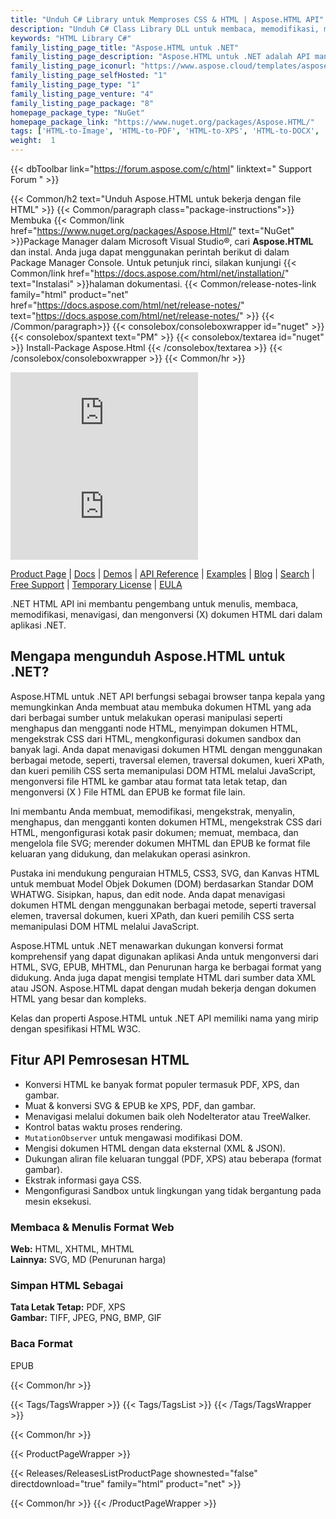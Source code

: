 ```yaml
---
title: "Unduh C# Library untuk Memproses CSS & HTML | Aspose.HTML API"
description: "Unduh C# Class Library DLL untuk membaca, memodifikasi, menavigasi & mengonversi XHTML, file HTML melalui .NET API di tempat. Mendukung penguraian HTML5, CSS3, SVG & HTML Canvas."
keywords: "HTML Library C#"
family_listing_page_title: "Aspose.HTML untuk .NET"
family_listing_page_description: "Aspose.HTML untuk .NET adalah API manipulasi HTML canggih yang memungkinkan Anda melakukan berbagai tugas manipulasi HTML secara langsung di dalam aplikasi .NET Anda."
family_listing_page_iconurl: "https://www.aspose.cloud/templates/aspose/App_Themes/V3/images/html/272x272/aspose_html-for-net.png"
family_listing_page_selfHosted: "1"
family_listing_page_type: "1"
family_listing_page_venture: "4"
family_listing_page_package: "8"
homepage_package_type: "NuGet"
homepage_package_link: "https://www.nuget.org/packages/Aspose.HTML/"
tags: ['HTML-to-Image', 'HTML-to-PDF', 'HTML-to-XPS', 'HTML-to-DOCX', 'HTML-to-MHTML', 'HTML-to-Markdown', 'HTML-to-MD', 'EPUB-to-Image', 'EPUB-to-PDF', 'EPUB-to-XPS', 'Markdown-to-HTML', 'MD-to-HTML', 'HTML-Converter', 'XHTML-to-PDF', 'MHTML-to-PDF', 'HTML-to-GIF', 'MHTML-to-JPG']
weight:  1
---
```


{{< dbToolbar link="https://forum.aspose.com/c/html" linktext=" Support Forum " >}}

{{< Common/h2 text="Unduh Aspose.HTML untuk bekerja dengan file HTML"  >}}
{{< Common/paragraph class="package-instructions">}}
Membuka
{{< Common/link href="https://www.nuget.org/packages/Aspose.Html/" text="NuGet"  >}}Package Manager dalam Microsoft Visual Studio®, cari <b>Aspose.HTML</b> dan instal. Anda juga dapat menggunakan perintah berikut di dalam Package Manager Console. Untuk petunjuk rinci, silakan kunjungi
{{< Common/link href="https://docs.aspose.com/html/net/installation/" text="Instalasi"  >}}halaman dokumentasi.
{{< Common/release-notes-link family="html" product="net" href="https://docs.aspose.com/html/net/release-notes/" text="https://docs.aspose.com/html/net/release-notes/"  >}}
{{< /Common/paragraph>}}
{{< consolebox/consoleboxwrapper id="nuget" >}}
       {{< consolebox/spantext text="PM" >}}
       {{< consolebox/textarea id="nuget" >}} Install-Package Aspose.Html {{< /consolebox/textarea >}}
{{< /consolebox/consoleboxwrapper >}}
{{< Common/hr >}}

![Nuget](https://img.shields.io/nuget/v/Aspose.Html) ![Nuget](https://img.shields.io/nuget/dt/Aspose.Html?label=nuget%20downloads)

[Product Page](https://products.aspose.com/html/net/) | [Docs](https://docs.aspose.com/html/net/) | [Demos](https://products.aspose.app/html/family) | [API Reference](https://reference.aspose.com/html/net/) | [Examples](https://github.com/aspose-html/Aspose.Html-for-.NET) | [Blog](https://blog.aspose.com/category/html/) | [Search](https://search.aspose.com/) | [Free Support](https://forum.aspose.com/c/html) | [Temporary License](https://purchase.aspose.com/temporary-license) | [EULA](https://about.aspose.com/legal/eula/)

.NET HTML API ini membantu pengembang untuk menulis, membaca, memodifikasi, menavigasi, dan mengonversi (X) dokumen HTML dari dalam aplikasi .NET.

## Mengapa mengunduh Aspose.HTML untuk .NET?

Aspose.HTML untuk .NET API berfungsi sebagai browser tanpa kepala yang memungkinkan Anda membuat atau membuka dokumen HTML yang ada dari berbagai sumber untuk melakukan operasi manipulasi seperti menghapus dan mengganti node HTML, menyimpan dokumen HTML, mengekstrak CSS dari HTML, mengkonfigurasi dokumen sandbox dan banyak lagi. Anda dapat menavigasi dokumen HTML dengan menggunakan berbagai metode, seperti, traversal elemen, traversal dokumen, kueri XPath, dan kueri pemilih CSS serta memanipulasi DOM HTML melalui JavaScript, mengonversi file HTML ke gambar atau format tata letak tetap, dan mengonversi (X ) File HTML dan EPUB ke format file lain.

Ini membantu Anda membuat, memodifikasi, mengekstrak, menyalin, menghapus, dan mengganti konten dokumen HTML, mengekstrak CSS dari HTML, mengonfigurasi kotak pasir dokumen; memuat, membaca, dan mengelola file SVG; merender dokumen MHTML dan EPUB ke format file keluaran yang didukung, dan melakukan operasi asinkron.

Pustaka ini mendukung penguraian HTML5, CSS3, SVG, dan Kanvas HTML untuk membuat Model Objek Dokumen (DOM) berdasarkan Standar DOM WHATWG. Sisipkan, hapus, dan edit node. Anda dapat menavigasi dokumen HTML dengan menggunakan berbagai metode, seperti traversal elemen, traversal dokumen, kueri XPath, dan kueri pemilih CSS serta memanipulasi DOM HTML melalui JavaScript.

Aspose.HTML untuk .NET menawarkan dukungan konversi format komprehensif yang dapat digunakan aplikasi Anda untuk mengonversi dari HTML, SVG, EPUB, MHTML, dan Penurunan harga ke berbagai format yang didukung. Anda juga dapat mengisi template HTML dari sumber data XML atau JSON. Aspose.HTML dapat dengan mudah bekerja dengan dokumen HTML yang besar dan kompleks.

Kelas dan properti Aspose.HTML untuk .NET API memiliki nama yang mirip dengan spesifikasi HTML W3C.

## Fitur API Pemrosesan HTML

- Konversi HTML ke banyak format populer termasuk PDF, XPS, dan gambar.
- Muat & konversi SVG & EPUB ke XPS, PDF, dan gambar.
- Menavigasi melalui dokumen baik oleh NodeIterator atau TreeWalker.
- Kontrol batas waktu proses rendering.
- `MutationObserver` untuk mengawasi modifikasi DOM.
- Mengisi dokumen HTML dengan data eksternal (XML & JSON).
- Dukungan aliran file keluaran tunggal (PDF, XPS) atau beberapa (format gambar).
- Ekstrak informasi gaya CSS.
- Mengonfigurasi Sandbox untuk lingkungan yang tidak bergantung pada mesin eksekusi.

### Membaca & Menulis Format Web

**Web:** HTML, XHTML, MHTML\
**Lainnya:** SVG, MD (Penurunan harga)

### Simpan HTML Sebagai

**Tata Letak Tetap:** PDF, XPS\
**Gambar:** TIFF, JPEG, PNG, BMP, GIF

### Baca Format

EPUB

{{< Common/hr >}}

{{< Tags/TagsWrapper >}}
 {{< Tags/TagsList >}}
{{< /Tags/TagsWrapper >}}

{{< Common/hr >}}

{{< ProductPageWrapper >}}
<!-- ReleasesListProductPage-->
   {{< Releases/ReleasesListProductPage shownested="false"  directdownload="true" family="html" product="net" >}}
<!-- /ReleasesListProductPage-->
{{< Common/hr >}}
{{< /ProductPageWrapper >}}

